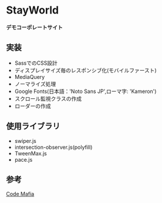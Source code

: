 # StayWorld

**デモコーポレートサイト**

## 実装
- SassでのCSS設計
- ディスプレイサイズ毎のレスポンシブ化(モバイルファースト)
- MediaQuery
- ノーマライズ処理
- Google Fonts(日本語：'Noto Sans JP',ローマ字: 'Kameron')
- スクロール監視クラスの作成
- ローダーの作成


## 使用ライブラリ
- swiper.js
- intersection-observer.js(polyfill)
- TweenMax.js
- pace.js

## 参考
[Code Mafia](https://twitter.com/codemafia0000)